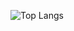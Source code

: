 ![Top Langs](https://github-readme-stats.vercel.app/api/top-langs/?username=gecegibi&langs_count=8)
